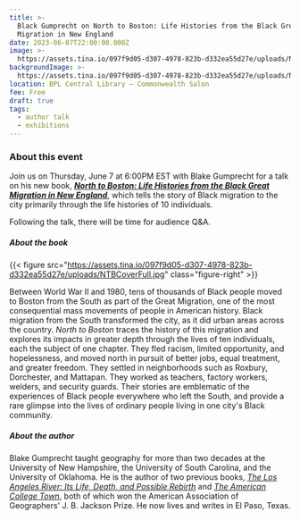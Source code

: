 ```yaml
---
title: >-
  Black Gumprecht on North to Boston: Life Histories from the Black Great
  Migration in New England
date: 2023-06-07T22:00:00.000Z
image: >-
  https://assets.tina.io/097f9d05-d307-4978-823b-d332ea55d27e/uploads/NTBCover.png
backgroundImage: >-
  https://assets.tina.io/097f9d05-d307-4978-823b-d332ea55d27e/uploads/NTBCover.png
location: BPL Central Library – Commonwealth Salon
fee: Free
draft: true
tags:
  - author talk
  - exhibitions
---
```


### About this event

Join us on Thursday, June 7 at 6:00PM EST with Blake Gumprecht for a talk on his new book, ***[North to Boston: Life Histories from the Black Great Migration in New England](https://global.oup.com/academic/product/north-to-boston-9780197614440?cc=us\&lang=en&)***, which tells the story of Black migration to the city primarily through the life histories of 10 individuals.

Following the talk, there will be time for audience Q\&A.

##### About the book

{{< figure src="https://assets.tina.io/097f9d05-d307-4978-823b-d332ea55d27e/uploads/NTBCoverFull.jpg" class="figure-right" >}}

Between World War II and 1980, tens of thousands of Black people moved to Boston from the South as part of the Great Migration, one of the most consequential mass movements of people in American history. Black migration from the South transformed the city, as it did urban areas across the country. *North to Boston* traces the history of this migration and explores its impacts in greater depth through the lives of ten individuals, each the subject of one chapter. They fled racism, limited opportunity, and hopelessness, and moved north in pursuit of better jobs, equal treatment, and greater freedom. They settled in neighborhoods such as Roxbury, Dorchester, and Mattapan. They worked as teachers, factory workers, welders, and security guards. Their stories are emblematic of the experiences of Black people everywhere who left the South, and provide a rare glimpse into the lives of ordinary people living in one city's Black community.

##### About the author

Blake Gumprecht taught geography for more than two decades at the University of New Hampshire, the University of South Carolina, and the University of Oklahoma. He is the author of two previous books, *[The Los Angeles River: Its Life, Death, and Possible Rebirth](https://www.press.jhu.edu/books/title/2709/los-angeles-river)* and *[The American College Town](https://www.umasspress.com/9781558498136/the-american-college-town/)*, both of which won the American Association of Geographers' J. B. Jackson Prize. He now lives and writes in El Paso, Texas.
